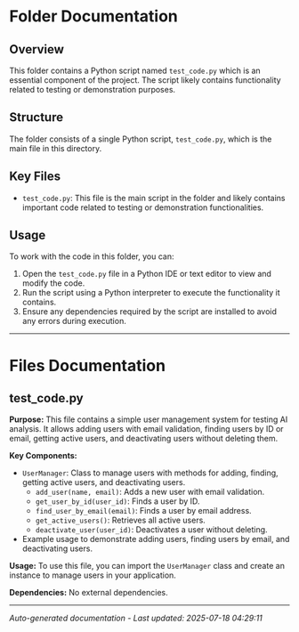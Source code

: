 # Folder Documentation

## Overview
This folder contains a Python script named `test_code.py` which is an essential component of the project. The script likely contains functionality related to testing or demonstration purposes.

## Structure
The folder consists of a single Python script, `test_code.py`, which is the main file in this directory.

## Key Files
- `test_code.py`: This file is the main script in the folder and likely contains important code related to testing or demonstration functionalities.

## Usage
To work with the code in this folder, you can:
1. Open the `test_code.py` file in a Python IDE or text editor to view and modify the code.
2. Run the script using a Python interpreter to execute the functionality it contains.
3. Ensure any dependencies required by the script are installed to avoid any errors during execution.

---

# Files Documentation

## test_code.py

**Purpose:** This file contains a simple user management system for testing AI analysis. It allows adding users with email validation, finding users by ID or email, getting active users, and deactivating users without deleting them.

**Key Components:**
- `UserManager`: Class to manage users with methods for adding, finding, getting active users, and deactivating users.
  - `add_user(name, email)`: Adds a new user with email validation.
  - `get_user_by_id(user_id)`: Finds a user by ID.
  - `find_user_by_email(email)`: Finds a user by email address.
  - `get_active_users()`: Retrieves all active users.
  - `deactivate_user(user_id)`: Deactivates a user without deleting.
- Example usage to demonstrate adding users, finding users by email, and deactivating users.

**Usage:** To use this file, you can import the `UserManager` class and create an instance to manage users in your application.

**Dependencies:** No external dependencies.

---
*Auto-generated documentation - Last updated: 2025-07-18 04:29:11*
